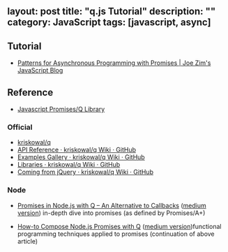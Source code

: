 layout: post
title: "q.js Tutorial"
description: ""
category: JavaScript
tags: [javascript, async]
--- 

## Tutorial

- [Patterns for Asynchronous Programming with Promises | Joe Zim's JavaScript Blog](http://www.joezimjs.com/javascript/patterns-asynchronous-programming-promises/)

## Reference

- [Javascript Promises/Q Library](http://www.slideshare.net/async_io/javascript-promisesq-library-17206726)

### Official

- [kriskowal/q](https://github.com/kriskowal/q)
- [API Reference · kriskowal/q Wiki · GitHub](https://github.com/kriskowal/q/wiki/API-Reference)
- [Examples Gallery · kriskowal/q Wiki · GitHub](https://github.com/kriskowal/q/wiki/Examples-Gallery)
- [Libraries · kriskowal/q Wiki · GitHub](https://github.com/kriskowal/q/wiki/Libraries)
- [Coming from jQuery · kriskowal/q Wiki · GitHub](https://github.com/kriskowal/q/wiki/Coming-from-jQuery)


### Node

- [Promises in Node.js with Q – An Alternative to Callbacks](http://blog.strongloop.com/promises-in-node-js-with-q-an-alternative-to-callbacks/) ([medium version](https://medium.com/p/22164f4d89e8)) in-depth dive into promises (as defined by Promises/A+)

- [How-to Compose Node.js Promises with Q](http://blog.strongloop.com/how-to-compose-node-js-promises-with-q/) ([medium version](https://medium.com/p/6c06dc12b88b))functional programming techniques applied to promises (continuation of above article)
